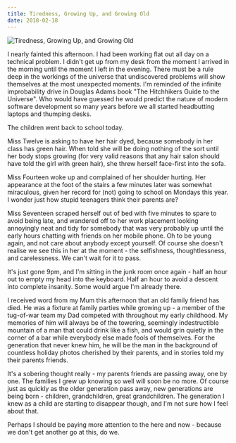 ```yaml
---
title: Tiredness, Growing Up, and Growing Old
date: 2018-02-18
---
```


![Tiredness, Growing Up, and Growing Old](https://source.unsplash.com/hopX_jpVtRM/1600x900)

I nearly fainted this afternoon. I had been working flat out all day on a technical problem. I didn't get up from my desk from the moment I arrived in the morning until the moment I left in the evening. There must be a rule deep in the workings of the universe that undiscovered problems will show themselves at the most unexpected moments. I'm reminded of the infinite improbability drive in Douglas Adams book "The Hitchhikers Guide to the Universe". Who would have guessed he would predict the nature of modern software development so many years before we all started headbutting laptops and thumping desks.

The children went back to school today.

Miss Twelve is asking to have her hair dyed, because somebody in her class has green hair. When told she will be doing nothing of the sort until her body stops growing (for very valid reasons that any hair salon should have told the girl with green hair), she threw herself face-first into the sofa.

Miss Fourteen woke up and complained of her shoulder hurting. Her appearance at the foot of the stairs a few minutes later was somewhat miraculous, given her record for (not) going to school on Mondays this year. I wonder just how stupid teenagers think their parents are?

Miss Seventeen scraped herself out of bed with five minutes to spare to avoid being late, and wandered off to her work placement looking annoyingly neat and tidy for somebody that was very probably up until the early hours chatting with friends on her mobile phone. Oh to be young again, and not care about anybody except yourself. Of course she doesn't realise we see this in her at the moment - the selfishness, thoughtlessness, and carelessness. We can't wait for it to pass.

It's just gone 9pm, and I'm sitting in the junk room once again - half an hour out to empty my head into the keyboard. Half an hour to avoid a descent into complete insanity. Some would argue I'm already there.

I received word from my Mum this afternoon that an old family friend has died. He was a fixture at family parties while growing up - a member of the tug-of-war team my Dad competed with throughout my early childhood. My memories of him will always be of the towering, seemingly indestructible mountain of a man that could drink like a fish, and would grin quietly in the corner of a bar while everybody else made fools of themselves. For the generation that never knew him, he will be the man in the background of countless holiday photos cherished by their parents, and in stories told my their parents friends.

It's a sobering thought really - my parents friends are passing away, one by one. The families I grew up knowing so well will soon be no more. Of course just as quickly as the older generation pass away, new generations are being born - children, grandchildren, great grandchildren. The generation I knew as a child are starting to disappear though, and I'm not sure how I feel about that.

Perhaps I should be paying more attention to the here and now - because we don't get another go at this, do we.